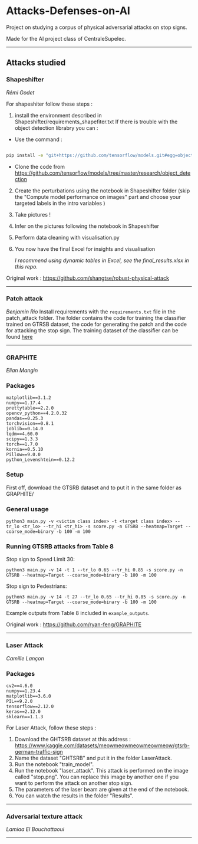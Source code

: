 # Attacks-Defenses-on-AI

Project on studying a corpus of physical adversarial attacks on stop signs.

Made for the AI project class of CentraleSupelec.
___

## Attacks studied

### Shapeshifter

*Rémi Godet*

For shapeshiter follow these steps :

1. install the environment described in Shapeshifter/requirements_shapefiter.txt
If there is trouble with the object detection librabry you can :

- Use the command :

```bash

pip install -e "git+https://github.com/tensorflow/models.git#egg=object_detection&subdirectory=research/object_detection/packages/tf1&ref=fe748d4a4a1576b57c279014ac0ceb47344399c4&editable=true"
```

- Clone the code from <https://github.com/tensorflow/models/tree/master/research/object_detection>

2. Create the perturbations using the notebook in Shapeshifter folder (skip the "Compute model performance on images" part and choose your targeted labels in the intro variables )

3. Take pictures !

4. Infer on the pictures following the notebook in Shapeshifter
5. Perform data cleaning with visualisation.py
6. You now have the final Excel for insights and visualisation

    *I recommend using dynamic tables in Excel, see the final_results.xlsx in this repo.*

Original work : <https://github.com/shangtse/robust-physical-attack>
___

### Patch attack

*Benjamin Rio*
Install requirements with the `requirements.txt` file in the patch_attack folder.
The folder contains the code for training the classifier trained on GTRSB dataset, the code for generating the patch and the code for attacking the stop sign.
The training dataset of the classifier can be found [here](https://www.kaggle.com/datasets/meowmeowmeowmeowmeow/gtsrb-german-traffic-sign)
___

### GRAPHITE

*Elian Mangin*

### Packages

```
matplotlib==3.1.2
numpy==1.17.4
prettytable==2.2.0
opencv_python==4.2.0.32
pandas==0.25.3
torchvision==0.8.1
joblib==0.14.0
tqdm==4.60.0
scipy==1.3.3
torch==1.7.0
kornia==0.5.10
Pillow==9.0.0
python_Levenshtein==0.12.2
```

### Setup

First off, download the GTSRB dataset and to put it in the same folder as GRAPHITE/

### General usage

```
python3 main.py -v <victim class index> -t <target class index> --tr_lo <tr_lo> --tr_hi <tr_hi> -s score.py -n GTSRB --heatmap=Target --coarse_mode=binary -b 100 -m 100
```

### Running GTSRB attacks from Table 8

Stop sign to Speed Limit 30: <br>

```
python3 main.py -v 14 -t 1 --tr_lo 0.65 --tr_hi 0.85 -s score.py -n GTSRB --heatmap=Target --coarse_mode=binary -b 100 -m 100
```

Stop sign to Pedestrians: <br>

```
python3 main.py -v 14 -t 27 --tr_lo 0.65 --tr_hi 0.85 -s score.py -n GTSRB --heatmap=Target --coarse_mode=binary -b 100 -m 100
```

Example outputs from Table 8 included in `example_outputs`.

Original work : <https://github.com/ryan-feng/GRAPHITE>
___

### Laser Attack

*Camille Lançon*

### Packages

```
cv2==4.6.0
numpy==1.23.4
matplotlib==3.6.0
PIL==9.2.0
tensorflow==2.12.0
keras==2.12.0
sklearn==1.1.3
```

For Laser Attack, follow these steps :

1. Download the GHTSRB dataset at this address : <https://www.kaggle.com/datasets/meowmeowmeowmeowmeow/gtsrb-german-traffic-sign>
2. Name the dataset "GHTSRB" and put it in the folder LaserAttack.
3. Run the notebook "train_model".
4. Run the notebook "laser_attack". This attack is performed on the image called "stop.png". You can replace this image by another one if you want to perform the attack on another stop sign.
5. The parameters of the laser beam are given at the end of the notebook.
6. You can watch the results in the folder "Results".

___

### Adversarial texture attack

*Lamiaa El Bouchattaoui*
___
